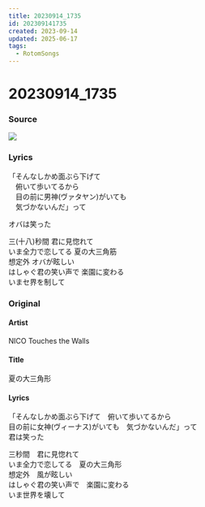 ```yaml
---
title: 20230914_1735
id: 202309141735
created: 2023-09-14
updated: 2025-06-17
tags:
  - RotomSongs
---
```

# 20230914_1735

### Source

![](https://x.com/Starlystrongest/status/1702239541216817323)

### Lyrics

「そんなしかめ面ぶら下げて  
　俯いて歩いてるから  
　目の前に男神(ヴァタヤン)がいても  
　気づかないんだ」って  

オバは笑った  

三(十八)秒間 君に見惚れて  
いま全力で恋してる 夏の大三角筋  
想定外 オバが眩しい  
はしゃぐ君の笑い声で 楽園に変わる  
いまセ界を制して  

### Original

#### Artist

NICO Touches the Walls

#### Title

夏の大三角形

#### Lyrics
「そんなしかめ面ぶら下げて　俯いて歩いてるから  
目の前に女神(ヴィーナス)がいても　気づかないんだ」って  
君は笑った  
  
三秒間　君に見惚れて  
いま全力で恋してる　夏の大三角形  
想定外　風が眩しい  
はしゃぐ君の笑い声で　楽園に変わる  
いま世界を壊して  
